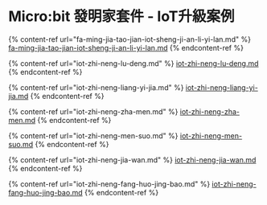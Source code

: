# Micro:bit 發明家套件 - IoT升級案例

{% content-ref url="fa-ming-jia-tao-jian-iot-sheng-ji-an-li-yi-lan.md" %}
[fa-ming-jia-tao-jian-iot-sheng-ji-an-li-yi-lan.md](fa-ming-jia-tao-jian-iot-sheng-ji-an-li-yi-lan.md)
{% endcontent-ref %}

{% content-ref url="iot-zhi-neng-lu-deng.md" %}
[iot-zhi-neng-lu-deng.md](iot-zhi-neng-lu-deng.md)
{% endcontent-ref %}

{% content-ref url="iot-zhi-neng-liang-yi-jia.md" %}
[iot-zhi-neng-liang-yi-jia.md](iot-zhi-neng-liang-yi-jia.md)
{% endcontent-ref %}

{% content-ref url="iot-zhi-neng-zha-men.md" %}
[iot-zhi-neng-zha-men.md](iot-zhi-neng-zha-men.md)
{% endcontent-ref %}

{% content-ref url="iot-zhi-neng-men-suo.md" %}
[iot-zhi-neng-men-suo.md](iot-zhi-neng-men-suo.md)
{% endcontent-ref %}

{% content-ref url="iot-zhi-neng-jia-wan.md" %}
[iot-zhi-neng-jia-wan.md](iot-zhi-neng-jia-wan.md)
{% endcontent-ref %}

{% content-ref url="iot-zhi-neng-fang-huo-jing-bao.md" %}
[iot-zhi-neng-fang-huo-jing-bao.md](iot-zhi-neng-fang-huo-jing-bao.md)
{% endcontent-ref %}
